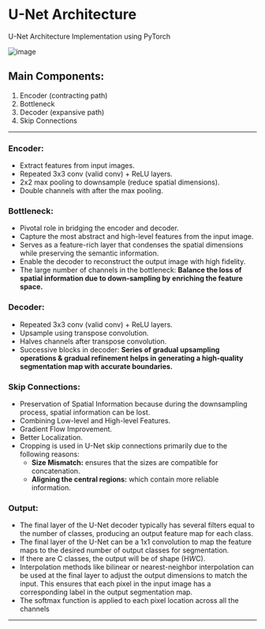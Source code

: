 # U-Net Architecture
U-Net Architecture Implementation using PyTorch

![image](https://github.com/user-attachments/assets/13771f61-6b66-4423-817e-7bdc143bf64e)


## Main Components:
1. Encoder (contracting path)
2. Bottleneck
3. Decoder (expansive path)
4. Skip Connections

<hr>

### Encoder:
- Extract features from input images.
- Repeated 3x3 conv (valid conv) + ReLU layers.
- 2x2 max pooling to downsample (reduce spatial dimensions).
- Double channels with after the max pooling.

### Bottleneck:
- Pivotal role in bridging the encoder and decoder.
- Capture the most abstract and high-level features from the input image.
- Serves as a feature-rich layer that condenses the spatial dimensions while preserving the semantic information.
- Enable the decoder to reconstruct the output image with high fidelity.
- The large number of channels in the bottleneck:
<b> Balance the loss of spatial information due to down-sampling by enriching
the feature space. </b>

### Decoder:
- Repeated 3x3 conv (valid conv) + ReLU layers.
- Upsample using transpose convolution.
- Halves channels after transpose convolution.
- Successive blocks in decoder:
<b> Series of gradual upsampling operations & gradual refinement helps in
generating a high-quality segmentation map with accurate boundaries. </b>

### Skip Connections:
- Preservation of Spatial Information because during the downsampling process, spatial information can be lost.
- Combining Low-level and High-level Features.
- Gradient Flow Improvement.
- Better Localization.
- Cropping is used in U-Net skip connections primarily due to the following reasons:
  - <b>Size Mismatch:</b> ensures that the sizes are compatible for concatenation.
  - <b>Aligning the central regions:</b> which contain more reliable information.
 
### Output:
- The final layer of the U-Net decoder typically has several filters equal to the number of classes, producing an output feature map for each class.
- The final layer of the U-Net can be a 1x1 convolution to map the feature maps to the desired number of output classes for segmentation.
- If there are C classes, the output will be of shape (H*W*C).
- Interpolation methods like bilinear or nearest-neighbor interpolation can be used at the final layer to adjust the output dimensions to match the input. This ensures that each pixel in the input image has a corresponding label in the output segmentation map.
- The softmax function is applied to each pixel location across all the channels

<hr>
